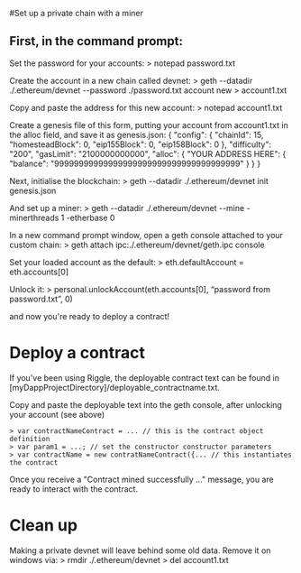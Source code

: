 #Set up a private chain with a miner

## First, in the command prompt:

Set the password for your accounts:
    > notepad password.txt

Create the account in a new chain called devnet:
    > geth --datadir ./.ethereum/devnet --password ./password.txt account new > account1.txt

Copy and paste the address for this new account:
		> notepad account1.txt

Create a genesis file of this form, putting your account from account1.txt in the alloc field, and save it as genesis.json:
    {
        "config": {
            "chainId": 15,
            "homesteadBlock": 0,
            "eip155Block": 0,
            "eip158Block": 0
        },
        "difficulty": "200",
        "gasLimit": "2100000000000",
        "alloc": {
            "YOUR ADDRESS HERE": { "balance": "99999999999999999999999999999999999999" }
        }
    }

Next, initialise the blockchain:
    > geth --datadir ./.ethereum/devnet init genesis.json

And set up a miner:
    > geth --datadir ./.ethereum/devnet --mine -minerthreads 1 -etherbase 0

In a new command prompt window, open a geth console attached to your custom chain:
		> geth attach ipc:./.ethereum/devnet/geth.ipc console

Set your loaded account as the default:
    > eth.defaultAccount = eth.accounts[0]

Unlock it:
    > personal.unlockAccount(eth.accounts[0], “password from password.txt”, 0)

and now you're ready to deploy a contract!

# Deploy a contract
If you've been using Riggle, the deployable contract text can be found in [myDappProjectDirectory]/deployable_contractname.txt.

Copy and paste the deployable text into the geth console, after unlocking your account (see above)

    > var contractNameContract = ... // this is the contract object definition
    > var param1 = ...; // set the constructor constructor parameters
    > var contractName = new contratNameContract({... // this instantiates the contract

Once you receive a "Contract mined successfully ..." message, you are ready to interact with the contract.

# Clean up
Making a private devnet will leave behind some old data. Remove it on windows via:
    > rmdir ./.ethereum/devnet
    > del account1.txt
